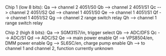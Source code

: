 Chip 1 (low 8 bits):
Qa --> channel 2 4051/S0
Qb --> channel 2 4051/S1
Qc --> channel 2 4051/S2
Qd --> channel 1 4051/S0
Qe --> channel 1 4051/S1
Qf --> channel 1 4051/S2
Qg --> channel 2 range switch relay
Qh --> channel 1 range switch relay

Chip 2 (high 8 bits):
Qa --> SGM3157/in, trigger select
Qb --> ADC/DFS
Qc --> ADC/S1
Qd --> ADC/S2
Qe --> main power enable
Qf --> VPS8504/en, DMM power enable 
Qg --> SL6SC/en, charge pump enable
Qh --> to channel 1 and channel 2, function currently unknown 
